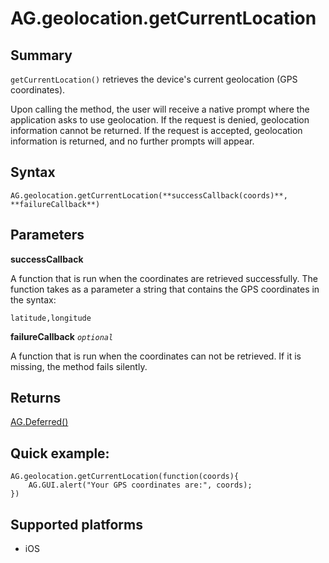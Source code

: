 # AG.geolocation.getCurrentLocation

## Summary
`getCurrentLocation()` retrieves the device's current geolocation (GPS coordinates). 

Upon calling the method, the user will receive a native prompt where the application asks to use geolocation. If the request is denied, geolocation information cannot be returned. If the request is accepted, geolocation information is returned, and no further prompts will appear.

## Syntax
`AG.geolocation.getCurrentLocation(**successCallback(coords)**, **failureCallback**)`

## Parameters

**successCallback**

A function that is run when the coordinates are retrieved successfully. The function takes as a parameter a string that contains the GPS coordinates in the syntax:

`latitude,longitude`

**failureCallback** *`optional`* 

A function that is run when the coordinates can not be retrieved. If it is missing, the method fails silently.

## Returns 
[AG.Deferred()](../../Deferred.md)

## Quick example:

	AG.geolocation.getCurrentLocation(function(coords){
  		AG.GUI.alert("Your GPS coordinates are:", coords);
	})

## Supported platforms
* iOS